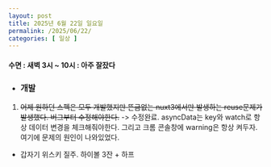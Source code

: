 ```yaml
---
layout: post
title: 2025년 6월 22일 일요일
permalink: /2025/06/22/
categories: [ 일상 ]
---
```

#### 수면 : 새벽 3시 ~ 10시 : 아주 잘잤다
* ### 개발
1. ~~어제 원하던 스펙은 모두 개발했지만 뜬금없는 nuxt3에서만 발생하는 reuse문제가 발생했다. 버그부터 수정해야한다.~~ -> 수정완료. asyncData는 key와 watch로 항상 데이터 변경을 체크해줘야한다. 그리고 크롬 콘솔창에 warning은 항상 켜두자. 여기에 문제의 원인이 나와있었다.
* 갑자기 위스키 질주. 하이볼 3잔 + 하프
